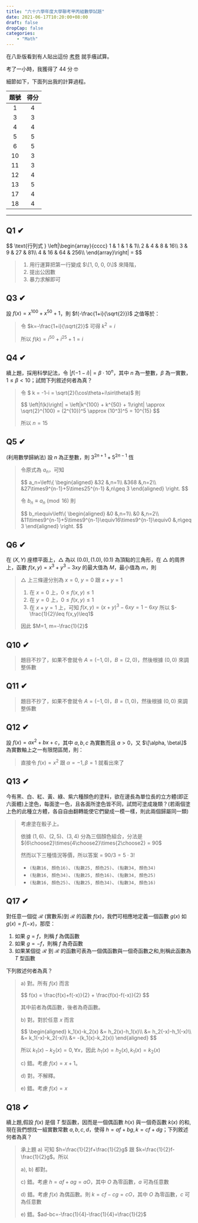 ```yaml
---
title: "六十六學年度大學聯考甲丙組數學試題"
date: 2021-06-17T10:20:00+08:00
draft: false
dropCap: false
categories:
    - "Math"
---
```


在八卦版看到有人貼出這份 [考卷](https://drive.google.com/file/d/1tBHq1YH9zykhM0mhxRCUaGaQfqOsQiPi/view?fbclid=IwAR0dwfHRSL2Zc3ihVRqbqPEx2HvQfKT0nVPwVYkw-4TJB45JpRW392K6S8s) 就手癢試算。

考了一小時，我獲得了 44 分 🤓

<!--more-->

細節如下，下面列出我的計算過程。
<table>
<thead>
<tr>
<th align="center">題號</th>
<th align="center">得分</th>
</tr>
</thead>
<tbody>
<tr>
<td align="center">1</td>
<td align="center">4</td>
</tr>
<tr>
<td align="center">3</td>
<td align="center">3</td>
</tr>
<tr>
<td align="center">4</td>
<td align="center">4</td>
</tr>
<tr>
<td align="center">5</td>
<td align="center">5</td>
</tr>
<tr>
<td align="center">6</td>
<td align="center">5</td>
</tr>
<tr>
<td align="center">10</td>
<td align="center">3</td>
</tr>
<tr>
<td align="center">11</td>
<td align="center">3</td>
</tr>
<tr>
<td align="center">12</td>
<td align="center">4</td>
</tr>
<tr>
<td align="center">13</td>
<td align="center">5</td>
</tr>
<tr>
<td align="center">17</td>
<td align="center">4</td>
</tr>
<tr>
<td align="center">18</td>
<td align="center">4</td>
</tr>
</tbody>
</table>

----

## Q1 ✔

<div>
$$
\text{行列式 } 
\left|\begin{array}{cccc} 
    1 & 1 & 1 & 1\\ 
    2 & 4 & 8 & 16\\ 
    3 & 9 & 27 & 81\\ 
    4 & 16 & 64 & 256\\ 
\end{array}\right|
=
$$
</div>

> 1. 用行運算把第一行變成 $\[1, 0, 0, 0\]$ 來降階，
> 2. 提出公因數
> 3. 暴力求解即可

## Q3 ✔

設 $f(x)=x^{100}+x^{50}+1$，則 $f(-\frac{1+i}{\sqrt{2}})$ 之值等於：

> 令 $k=-\frac{1+i}{\sqrt{2}}$ 可得 $k^2=i$
> 
> 所以 $f(k)=i^{50}+i^{25}+1 = i$

## Q4 ✔

續上題，採用科學記法，令 $\left|f(-1-i)\right|=\beta\cdot10^n$，其中 $n$ 為一整數，$\beta$ 為一實數，$1\leq\beta<10$；試問下列敘述何者為真？

> 令 $ k = -1-i = \sqrt{2}(\cos\theta+i\sin\theta)$ 則
>
> 
> <div>
> $$
> \left|f(k)\right| = \left|k^{100} + k^{50} + 1\right| \approx \sqrt{2}^{100} = (2^{10})^5 \approx (10^3)^5 = 10^{15}
> $$
> </div>
>  
> 所以 $n=15$

## Q5 ✔

(利用數學歸納法) 設 $n$ 為正整數，則 $3^{2n+1}+5^{2n-1}$ 恆

> 令原式為 $a_n$，可知
>
> <div>
> $$
> a_n=\left\{
> \begin{aligned}
> &32 &,n=1\\
> &368 &,n=2\\
> &27\times9^{n-1}+5\times25^{n-1} &,n\geq 3
> \end{aligned}
> \right.
> $$
> </div> 
>
> 令 $b_n\equiv a_n \pmod {16}$ 則
>
> <div>
> $$
> b_n\equiv\left\{
> \begin{aligned}
> &0 &,n=1\\
> &0 &,n=2\\
> &11\times9^{n-1}+5\times9^{n-1}\equiv16\times9^{n-1}\equiv0 &,n\geq 3
> \end{aligned}
> \right.
> $$
> </div>

## Q6 ✔

在 $(X,Y)$ 座標平面上，$\triangle$ 為以 $(0.0), (1.0), (0.1)$ 為頂點的三角形，在 $\triangle$ 的周界上，函數 $f(x,y) = x^3+y^3-3xy$ 的最大值為 $M$，最小值為 $m$，則

> $\triangle$ 上三條邊分別為 $x=0$, $y=0$ 跟 $x+y=1$
>
> 1. 在 $x=0$ 上，$0\leq f(x,y)\leq1$
> 2. 在 $y=0$ 上，$0\leq f(x,y)\leq1$
> 3. 在 $x+y=1$ 上，可知 $f(x,y) = (x+y)^3-6xy = 1-6xy$ 所以 $-\frac{1}{2}\leq f(x,y)\leq1$
>
> 因此 $M=1, m=-\frac{1}{2}$

## Q10 ✔ 

> 題目不抄了，如果不會就令 $A=(-1,0)$，$B=(2,0)$，然後根據 $(0,0)$ 來調整係數

## Q11 ✔ 

> 題目不抄了，如果不會就令 $A=(-1,0)$，$B=(1,0)$，然後根據 $(0,0)$ 來調整係數

## Q12 ✔ 

設 $f(x) = ax^2+bx+c$，其中 $a, b, c$ 為實數而且 $a>0$，又 $\[\alpha, \beta\]$ 為實數軸上之一有限閉區閒，則：

> 直接令 $f(x)=x^2$ 跟 $\alpha=-1, \beta=1$ 就看出來了

## Q13 ✔

今有黑、白、紅、黃、綠、紫六種顏色的塗料，欲在邊長為單位長的立方體(即正六面體)上塗色，每面塗一色，且各面所塗色皆不同，試問可塗成幾類？(若兩個塗上色的此種立方體，各自自由翻轉能使它們變成一模一樣，則此兩個歸屬同一類)

> 考慮塗在骰子上。
>
> 依據 $(1,6)、(2,5)、(3,4)$ 分為三個顏色組合，分法是 ${6\choose2}\times{4\choose2}\times{2\choose2} = 90$
>
> 然而以下三種情況等價，所以答案 = $90/3=5\cdot3!$
>
> + `(點數16, 顏色16)`、`(點數25, 顏色25)`、`(點數34, 顏色34)`
> + `(點數16, 顏色34)`、`(點數25, 顏色16)`、`(點數34, 顏色25)`
> + `(點數16, 顏色25)`、`(點數25, 顏色34)`、`(點數34, 顏色16)`

## Q17 ✔

對任意一個從 $\mathcal{R}$ (實數系)到 $\mathcal{R}$ 的函數 $f(x)$，我們可相應地定義一個函數 $g(x)$ 如 $g(x)=f(-x)$，那麼：
1. 如果 $g=f$，則稱 $f$ 為偶函數
2. 如果 $g=-f$，則稱 $f$ 為奇函數
3. 如果某個從 $\mathcal{R}$ 到 $\mathcal{R}$ 的函數可表為一個偶函數與一個奇函數之和,則稱此函數為 $T$ 型函數

下列敘述何者為真？

> a) 對。所有 $f(x)$ 而言
>
> <div>
> $$
> f(x) = \frac{f(x)+f(-x)}{2} + \frac{f(x)-f(-x)}{2}
> $$
> </div>
> 
> 其中前者為偶函數，後者為奇函數。
> 
> b) 對。對於任意 $x$ 而言
> 
> <div>
> $$
> \begin{aligned}
> k_1(x)-k_2(x) &= h_2(x)-h_1(x)\\ 
> &= h_2(-x)-h_1(-x)\\
> &= k_1(-x)-k_2(-x)\\
> &= -(k_1(x)-k_2(x))
> \end{aligned}
> $$
> </div>
>
> 所以 $k_1(x)-k_2(x)=0, \forall x$，因此 $h_1(x)=h_2(x), k_1(x)=k_2(x)$
>
> c) 錯。考慮 $f(x)=x+1$。
>
> d) 對。不解釋。
>
> e) 錯。考慮 $f(x)=x$

## Q18 ✔

續上題,假設 $f(x)$ 是個 $T$ 型函數，因而是一個偶函數 $h(x)$ 與一個奇函數 $k(x)$ 的和,現在我們想找一組實數常數 $a,b,c,d$，使得 $h=af+bg, k=cf+dg$；下列敘述何者為真？

> 承上題 a) 可知 $h=\frac{1}{2}f+\frac{1}{2}g$ 跟 $k=\frac{1}{2}f-\frac{1}{2}g$。所以
>
> a), b) 都對。
>
> c) 錯。考慮 $h=af+ag=aO$，其中 $O$ 為零函數，$a$ 可為任意數
>
> d) 錯。考慮 $f(x)$ 為偶函數。則 $k=cf-cg=cO$，其中 $O$ 為零函數，$c$ 可為任意數
>
> e) 錯。$ad-bc=-\frac{1}{4}-\frac{1}{4}=\frac{1}{2}$
